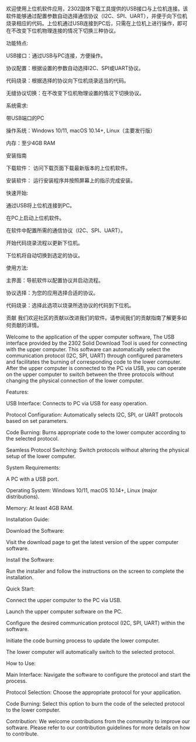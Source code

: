欢迎使用上位机软件应用，2302固体下载工具提供的USB接口与上位机连接。该软件能够通过配置参数自动选择通信协议（I2C、SPI、UART），并便于向下位机烧录相应的代码。上位机通过USB连接到PC后，只需在上位机上进行操作，即可在不改变下位机物理连接的情况下切换三种协议。


功能特点:

USB接口：通过USB与PC连接，方便操作。

协议配置：根据设置的参数自动选择I2C、SPI或UART协议。

代码烧录：根据选择的协议向下位机烧录适当的代码。

无缝协议切换：在不改变下位机物理设置的情况下切换协议。


系统需求:

带USB端口的PC

操作系统：Windows 10/11, macOS 10.14+, Linux（主要发行版）

内存：至少4GB RAM

安装指南

下载软件：
访问下载页面下载最新版本的上位机软件。

安装软件：
运行安装程序并按照屏幕上的指示完成安装。


快速开始:

通过USB将上位机连接到PC。

在PC上启动上位机软件。

在软件中配置所需的通信协议（I2C、SPI、UART）。

开始代码烧录流程以更新下位机。

下位机将自动切换到选定的协议。


使用方法:

主界面：导航软件以配置协议并启动流程。

协议选择：为您的应用选择合适的协议。

代码烧录：选择此选项以烧录所选协议的代码到下位机。

贡献
我们欢迎社区的贡献以改进我们的软件。请参阅我们的贡献指南了解更多如何贡献的详情。

Welcome to the application of the upper computer software, The USB interface provided by the 2302 Solid Download Tool is used for connecting with the upper computer. This software can automatically select the communication protocol (I2C, SPI, UART) through configured parameters and facilitates the burning of corresponding code to the lower computer. After the upper computer is connected to the PC via USB, you can operate on the upper computer to switch between the three protocols without changing the physical connection of the lower computer.


Features:

USB Interface: Connects to PC via USB for easy operation.

Protocol Configuration: Automatically selects I2C, SPI, or UART protocols based on set parameters.

Code Burning: Burns appropriate code to the lower computer according to the selected protocol.

Seamless Protocol Switching: Switch protocols without altering the physical setup of the lower computer.


System Requirements:

A PC with a USB port.

Operating System: Windows 10/11, macOS 10.14+, Linux (major distributions).

Memory: At least 4GB RAM.


Installation Guide:

Download the Software:

Visit the download page to get the latest version of the upper computer software.


Install the Software:

Run the installer and follow the instructions on the screen to complete the installation.


Quick Start:

Connect the upper computer to the PC via USB.

Launch the upper computer software on the PC.

Configure the desired communication protocol (I2C, SPI, UART) within the software.

Initiate the code burning process to update the lower computer.

The lower computer will automatically switch to the selected protocol.


How to Use:

Main Interface: Navigate the software to configure the protocol and start the process.

Protocol Selection: Choose the appropriate protocol for your application.

Code Burning: Select this option to burn the code of the selected protocol to the lower computer.

Contribution:
We welcome contributions from the community to improve our software. Please refer to our contribution guidelines for more details on how to contribute.

